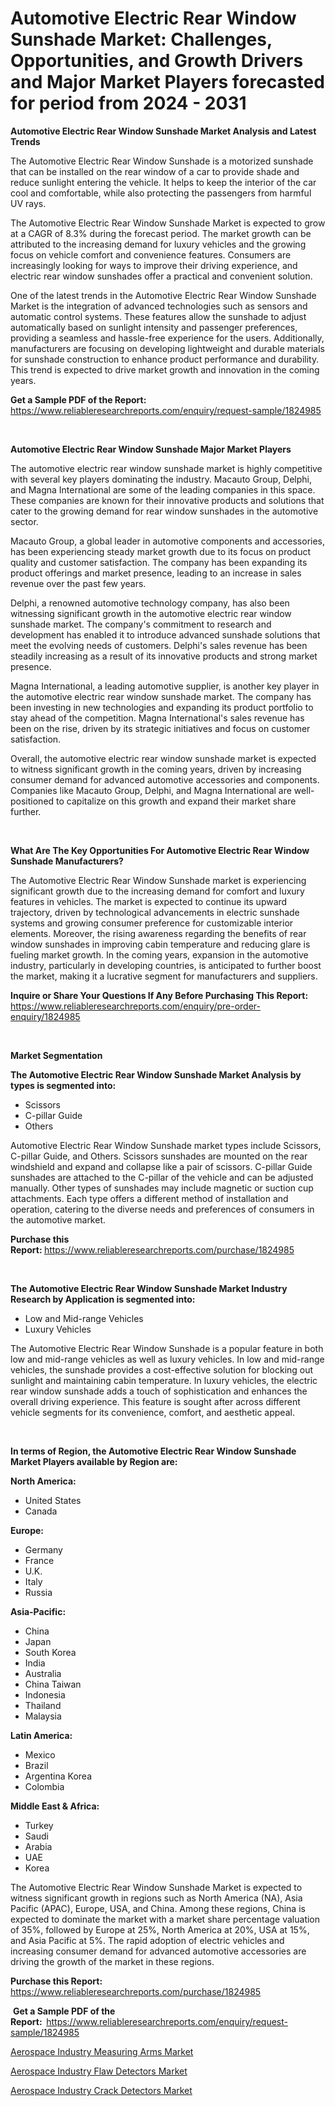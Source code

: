 <p><h1>Automotive Electric Rear Window Sunshade Market: Challenges, Opportunities, and Growth Drivers and Major Market Players forecasted for period from 2024 - 2031</h1></p><p><strong>Automotive Electric Rear Window Sunshade Market Analysis and Latest Trends</strong></p>
<p><p>The Automotive Electric Rear Window Sunshade is a motorized sunshade that can be installed on the rear window of a car to provide shade and reduce sunlight entering the vehicle. It helps to keep the interior of the car cool and comfortable, while also protecting the passengers from harmful UV rays.</p><p>The Automotive Electric Rear Window Sunshade Market is expected to grow at a CAGR of 8.3% during the forecast period. The market growth can be attributed to the increasing demand for luxury vehicles and the growing focus on vehicle comfort and convenience features. Consumers are increasingly looking for ways to improve their driving experience, and electric rear window sunshades offer a practical and convenient solution.</p><p>One of the latest trends in the Automotive Electric Rear Window Sunshade Market is the integration of advanced technologies such as sensors and automatic control systems. These features allow the sunshade to adjust automatically based on sunlight intensity and passenger preferences, providing a seamless and hassle-free experience for the users. Additionally, manufacturers are focusing on developing lightweight and durable materials for sunshade construction to enhance product performance and durability. This trend is expected to drive market growth and innovation in the coming years.</p></p>
<p><strong>Get a Sample PDF of the Report:&nbsp;</strong> <a href="https://www.reliableresearchreports.com/enquiry/request-sample/1824985">https://www.reliableresearchreports.com/enquiry/request-sample/1824985</a></p>
<p>&nbsp;</p>
<p><strong>Automotive Electric Rear Window Sunshade Major Market Players</strong></p>
<p><p>The automotive electric rear window sunshade market is highly competitive with several key players dominating the industry. Macauto Group, Delphi, and Magna International are some of the leading companies in this space. These companies are known for their innovative products and solutions that cater to the growing demand for rear window sunshades in the automotive sector.</p><p>Macauto Group, a global leader in automotive components and accessories, has been experiencing steady market growth due to its focus on product quality and customer satisfaction. The company has been expanding its product offerings and market presence, leading to an increase in sales revenue over the past few years.</p><p>Delphi, a renowned automotive technology company, has also been witnessing significant growth in the automotive electric rear window sunshade market. The company's commitment to research and development has enabled it to introduce advanced sunshade solutions that meet the evolving needs of customers. Delphi's sales revenue has been steadily increasing as a result of its innovative products and strong market presence.</p><p>Magna International, a leading automotive supplier, is another key player in the automotive electric rear window sunshade market. The company has been investing in new technologies and expanding its product portfolio to stay ahead of the competition. Magna International's sales revenue has been on the rise, driven by its strategic initiatives and focus on customer satisfaction.</p><p>Overall, the automotive electric rear window sunshade market is expected to witness significant growth in the coming years, driven by increasing consumer demand for advanced automotive accessories and components. Companies like Macauto Group, Delphi, and Magna International are well-positioned to capitalize on this growth and expand their market share further.</p></p>
<p>&nbsp;</p>
<p><strong>What Are The Key Opportunities For Automotive Electric Rear Window Sunshade Manufacturers?</strong></p>
<p><p>The Automotive Electric Rear Window Sunshade market is experiencing significant growth due to the increasing demand for comfort and luxury features in vehicles. The market is expected to continue its upward trajectory, driven by technological advancements in electric sunshade systems and growing consumer preference for customizable interior elements. Moreover, the rising awareness regarding the benefits of rear window sunshades in improving cabin temperature and reducing glare is fueling market growth. In the coming years, expansion in the automotive industry, particularly in developing countries, is anticipated to further boost the market, making it a lucrative segment for manufacturers and suppliers.</p></p>
<p><strong>Inquire or Share Your Questions If Any Before Purchasing This Report:</strong> <a href="https://www.reliableresearchreports.com/enquiry/pre-order-enquiry/1824985">https://www.reliableresearchreports.com/enquiry/pre-order-enquiry/1824985</a></p>
<p>&nbsp;</p>
<p><strong>Market Segmentation</strong></p>
<p><strong>The Automotive Electric Rear Window Sunshade Market Analysis by types is segmented into:</strong></p>
<p><ul><li>Scissors</li><li>C-pillar Guide</li><li>Others</li></ul></p>
<p><p>Automotive Electric Rear Window Sunshade market types include Scissors, C-pillar Guide, and Others. Scissors sunshades are mounted on the rear windshield and expand and collapse like a pair of scissors. C-pillar Guide sunshades are attached to the C-pillar of the vehicle and can be adjusted manually. Other types of sunshades may include magnetic or suction cup attachments. Each type offers a different method of installation and operation, catering to the diverse needs and preferences of consumers in the automotive market.</p></p>
<p><strong>Purchase this Report:&nbsp;</strong><a href="https://www.reliableresearchreports.com/purchase/1824985">https://www.reliableresearchreports.com/purchase/1824985</a></p>
<p>&nbsp;</p>
<p><strong>The Automotive Electric Rear Window Sunshade Market Industry Research by Application is segmented into:</strong></p>
<p><ul><li>Low and Mid-range Vehicles</li><li>Luxury Vehicles</li></ul></p>
<p><p>The Automotive Electric Rear Window Sunshade is a popular feature in both low and mid-range vehicles as well as luxury vehicles. In low and mid-range vehicles, the sunshade provides a cost-effective solution for blocking out sunlight and maintaining cabin temperature. In luxury vehicles, the electric rear window sunshade adds a touch of sophistication and enhances the overall driving experience. This feature is sought after across different vehicle segments for its convenience, comfort, and aesthetic appeal.</p></p>
<p>&nbsp;</p>
<p><strong>In terms of Region, the Automotive Electric Rear Window Sunshade Market Players available by Region are:</strong></p>
<p>
    <p> <strong> North America: </strong>
        <ul>
            <li>United States</li>
            <li>Canada</li>
        </ul>
        </p> 
    <p> <strong> Europe: </strong>
        <ul>
            <li>Germany</li>
            <li>France</li>
            <li>U.K.</li>
            <li>Italy</li>
            <li>Russia</li>
        </ul>
        </p> 
    <p> <strong> Asia-Pacific: </strong>
        <ul>
            <li>China</li>
            <li>Japan</li>
            <li>South Korea</li>
            <li>India</li>
            <li>Australia</li>
            <li>China Taiwan</li>
            <li>Indonesia</li>
            <li>Thailand</li>
            <li>Malaysia</li>
        </ul>
        </p> 
    <p> <strong> Latin America: </strong>
        <ul>
            <li>Mexico</li>
            <li>Brazil</li>
            <li>Argentina Korea</li>
            <li>Colombia</li>
        </ul>
        </p> 
    <p> <strong> Middle East & Africa: </strong>
        <ul>
            <li>Turkey</li>
            <li>Saudi</li>
            <li>Arabia</li>
            <li>UAE</li>
            <li>Korea</li>
        </ul>
    </p>
    </p>
<p><p>The Automotive Electric Rear Window Sunshade Market is expected to witness significant growth in regions such as North America (NA), Asia Pacific (APAC), Europe, USA, and China. Among these regions, China is expected to dominate the market with a market share percentage valuation of 35%, followed by Europe at 25%, North America at 20%, USA at 15%, and Asia Pacific at 5%. The rapid adoption of electric vehicles and increasing consumer demand for advanced automotive accessories are driving the growth of the market in these regions.</p></p>
<p><strong>Purchase this Report: </strong><a href="https://www.reliableresearchreports.com/purchase/1824985">https://www.reliableresearchreports.com/purchase/1824985</a></p>
<p>&nbsp;<strong>Get a Sample PDF of the Report:&nbsp;&nbsp;</strong><a href="https://www.reliableresearchreports.com/enquiry/request-sample/1824985">https://www.reliableresearchreports.com/enquiry/request-sample/1824985</a></p>
<p><strong></strong></p>
<p><p><a href="https://view.publitas.com/reportprime-1/aerospace-industry-measuring-arms-market-size-2023-2030-global-industrial-analysis-key-geographical-regions-market-share-top-key-players-product-types-and-forecast-research-report/">Aerospace Industry Measuring Arms Market</a></p><p><a href="https://view.publitas.com/reportprime-1/aerospace-industry-flaw-detectors-market-provides-a-comprehensive-analysis-including-a-macro-overview-of-the-market-as-well-as-micro-details-such-as-market-size-and-competitive-landscape/">Aerospace Industry Flaw Detectors Market</a></p><p><a href="https://view.publitas.com/reportprime-1/global-aerospace-industry-crack-detectors-market-by-types-applications-and-major-players-with-regional-growth-rate-analysis-and-development-situation-from-2023-to-2030/">Aerospace Industry Crack Detectors Market</a></p></p>